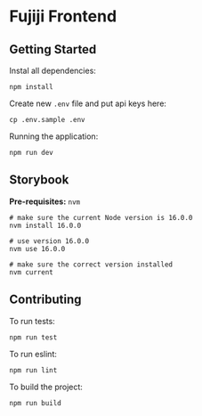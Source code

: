 # Fujiji Frontend

## Getting Started



Instal all dependencies:
```
npm install
```

Create new `.env` file and put api keys here:
```
cp .env.sample .env
```

Running the application:
```
npm run dev
```

## Storybook

**Pre-requisites:** `nvm`

```
# make sure the current Node version is 16.0.0
nvm install 16.0.0

# use version 16.0.0
nvm use 16.0.0

# make sure the correct version installed
nvm current
```

## Contributing

To run tests:
```
npm run test
```

To run eslint:
```
npm run lint
```

To build the project:
```
npm run build
```
